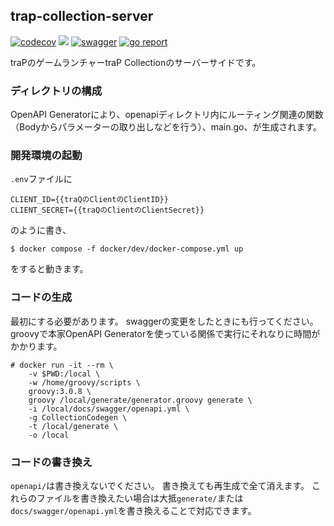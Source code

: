 ## trap-collection-server
[![codecov](https://codecov.io/gh/traPtitech/trap-collection-server/branch/main/graph/badge.svg)](https://codecov.io/gh/traPtitech/trap-collection-server)
[![](https://github.com/traPtitech/trap-collection-server/workflows/Release/badge.svg)](https://github.com/traPtitech/trap-collection-server/actions)
[![swagger](https://img.shields.io/badge/swagger-docs-brightgreen)](https://apis.trap.jp/?urls.primaryName=traP%20Collection)
[![go report](https://goreportcard.com/badge/traPtitech/trap-collection-server)](https://goreportcard.com/report/traPtitech/trap-collection-server)

traPのゲームランチャーtraP Collectionのサーバーサイドです。

### ディレクトリの構成
OpenAPI Generatorにより、openapiディレクトリ内にルーティング関連の関数（Bodyからパラメーターの取り出しなどを行う）、main.go、が生成されます。

### 開発環境の起動
`.env`ファイルに
```
CLIENT_ID={{traQのClientのClientID}}
CLIENT_SECRET={{traQのClientのClientSecret}}
```
のように書き、
```
$ docker compose -f docker/dev/docker-compose.yml up
```
をすると動きます。

### コードの生成
最初にする必要があります。
swaggerの変更をしたときにも行ってください。
groovyで本家OpenAPI Generatorを使っている関係で実行にそれなりに時間がかかります。
```
# docker run -it --rm \
    -v $PWD:/local \
    -w /home/groovy/scripts \
    groovy:3.0.8 \
    groovy /local/generate/generator.groovy generate \
    -i /local/docs/swagger/openapi.yml \
    -g CollectionCodegen \
    -t /local/generate \
    -o /local
```

### コードの書き換え
`openapi/`は書き換えないでください。
書き換えても再生成で全て消えます。
これらのファイルを書き換えたい場合は大抵`generate/`または`docs/swagger/openapi.yml`を書き換えることで対応できます。
